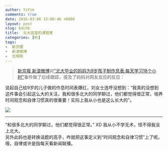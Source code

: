 ```yaml
---
author: YiYin
comments: true
date: 2016-03-06 15:00:40 +0800
layout: post
slug: bdchb
title:  北大苗苗的课程表
categories: [听]
tags:
-  新京报
-  新浪微博
-  光明网
---
```


<div class="quote"> <blockquote>
    	<a href="http://weibo.com/1644114654/DkwjSz6Dy?from=page_1002061644114654_profile&wvr=6&mod=weibotime&type=comment#_rnd1457247885132">新京报  新浪微博</a>对<a href="http://edu.gmw.cn/2016-03/03/content_19144733.htm"><q>北大毕业的妈妈为9岁孩子制作息表:每天学习18个小时</q></a>事件做了后续跟踪，提及了妈妈对网友反应的反应：
    </blockquote>
</div>

说起自己给9岁的儿子做的作息时间表爆红，刘女士连呼没想到：“我真的没想到这件事会引起这么大的关注，我和很多北大的同学聊过，他们都觉得很正常，培养时间观念和自律习惯真的很重要！实际上我从小也是这么长大的”。

![](http://imgedu.gmw.cn/attachement/jpg/site2/20160303/d8cb8a4d0ad61841e7dd0e.jpg)


<hr/>
<div class="commentsonquote">
<div class="yiyin"><q>和很多北大的同学聊过，他们都觉得很正常。</q>  XD 我从小不学无术，怪不得我没上北大。
<br/>
另外此妈也是转换话题的高手，咋就把这事定义到“时间观念和自律习惯”上了呢。哦，自律或许是指每天看新闻联播。
</div>
</div>
